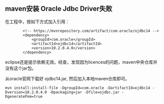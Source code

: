 ## maven安装 Oracle Jdbc Driver失败

在工程中，按如下方式加入引用：

```
		<!-- https://mvnrepository.com/artifact/com.oracle/ojdbc14 -->
		<dependency>
			<groupId>com.oracle</groupId>
			<artifactId>ojdbc14</artifactId>
			<version>10.2.0.4.0</version>
		</dependency>

```
eclipse还是提示依赖无效。经查，发现因为licences的问题，maven中央仓库并没有这个jar包。

从oracle官网下载好 ojdbc14.jar, 然后加入本地maven仓库即可。

```
mvn install:install-file -DgroupId=com.oracle -DartifactId=ojdbc14 -Dversion=10.2.0.4.0 -Dpackaging=jar -Dfile=ojdbc.jar -DgeneratePom=true
```



